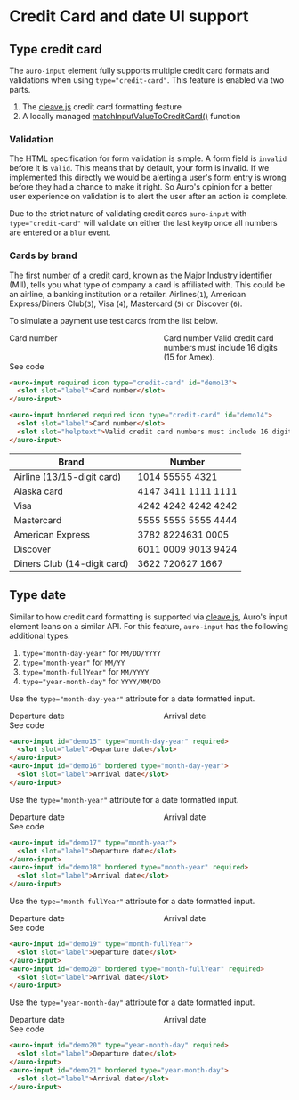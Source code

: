 <style>
  .exampleWrapper--flex * {
    margin-bottom: 1rem;
  }

  @media screen and (min-width: 660px) {
    .exampleWrapper--flex {
      display: flex;
      justify-content: space-between;
    }

    .exampleWrapper--flex * {
      width: 45%;
      margin-bottom: unset;
    }
  }
</style>

# Credit Card and date UI support

## Type credit card

The `auro-input` element fully supports multiple credit card formats and validations when using `type="credit-card"`. This feature is enabled via two parts.

1. The [cleave.js](https://nosir.github.io/cleave.js/) credit card formatting feature
1. A locally managed [matchInputValueToCreditCard()](https://github.com/AlaskaAirlines/auro-input/blob/08b092fa6a14cdafb0dabd6e7ab5f526ad66c30c/src/base-input.js#L694) function

### Validation

The HTML specification for form validation is simple. A form field is `invalid` before it is `valid`. This means that by default, your form is invalid. If we implemented this directly we would be alerting a user's form entry is wrong before they had a chance to make it right. So Auro's opinion for a better user experience on validation is to alert the user after an action is complete.

Due to the strict nature of validating credit cards `auro-input` with `type="credit-card"` will validate on either the last `keyUp` once all numbers are entered or a `blur` event.

### Cards by brand

The first number of a credit card, known as the Major Industry identifier (MII), tells you what type of company a card is affiliated with. This could be an airline, a banking institution or a retailer. Airlines(`1`), American Express/Diners Club(`3`), Visa (`4`), Mastercard (`5`) or Discover (`6`).

To simulate a payment use test cards from the list below.

<div class="exampleWrapper exampleWrapper--flex">
  <auro-input required icon type="credit-card" id="demo13">
    <slot slot="label">Card number</slot>
  </auro-input>
  <auro-input bordered required icon type="credit-card" id="demo14">
    <slot slot="label">Card number</slot>
    <slot slot="helptext">Valid credit card numbers must include 16 digits (15 for Amex).</slot>
  </auro-input>
</div>

<auro-accordion alignRight>
  <span slot="trigger">See code</span>

  ```html
  <auro-input required icon type="credit-card" id="demo13">
    <slot slot="label">Card number</slot>
  </auro-input>

  <auro-input bordered required icon type="credit-card" id="demo14">
    <slot slot="label">Card number</slot>
    <slot slot="helptext">Valid credit card numbers must include 16 digits (15 for Amex).</slot>
  </auro-input>
  ```
</auro-accordion>


| Brand | Number |
|---|---|
| Airline (13/15-digit card) | 1014 55555 4321
| Alaska card | 4147 3411 1111 1111
| Visa | 4242 4242 4242 4242
| Mastercard | 	5555 5555 5555 4444
| American Express | 3782 8224631 0005
| Discover | 6011 0009 9013 9424
| Diners Club (14-digit card) | 3622 720627 1667

## Type date

Similar to how credit card formatting is supported via [cleave.js](https://nosir.github.io/cleave.js/), Auro's input element leans on a similar API. For this feature, `auro-input` has the following additional types.

1. `type="month-day-year"` for `MM/DD/YYYY`
1. `type="month-year"` for `MM/YY`
1. `type="month-fullYear"` for `MM/YYYY`
1. `type="year-month-day"` for `YYYY/MM/DD`

Use the `type="month-day-year"` attribute for a date formatted input.

<div class="exampleWrapper exampleWrapper--flex">
  <auro-input id="demo15" type="month-day-year" required>
    <slot slot="label">Departure date</slot>
  </auro-input>
  <auro-input id="demo16" bordered type="month-day-year">
    <slot slot="label">Arrival date</slot>
  </auro-input>
</div>

<auro-accordion alignRight>
  <span slot="trigger">See code</span>

  ```html
  <auro-input id="demo15" type="month-day-year" required>
    <slot slot="label">Departure date</slot>
  </auro-input>
  <auro-input id="demo16" bordered type="month-day-year">
    <slot slot="label">Arrival date</slot>
  </auro-input>
  ```
</auro-accordion>

Use the `type="month-year"` attribute for a date formatted input.

<div class="exampleWrapper exampleWrapper--flex">
  <auro-input id="demo17" type="month-year">
    <slot slot="label">Departure date</slot>
  </auro-input>
  <auro-input id="demo18" bordered type="month-year" required>
    <slot slot="label">Arrival date</slot>
  </auro-input>
</div>

<auro-accordion alignRight>
  <span slot="trigger">See code</span>

  ```html
  <auro-input id="demo17" type="month-year">
    <slot slot="label">Departure date</slot>
  </auro-input>
  <auro-input id="demo18" bordered type="month-year" required>
    <slot slot="label">Arrival date</slot>
  </auro-input>
  ```
</auro-accordion>

Use the `type="month-fullYear"` attribute for a date formatted input.

<div class="exampleWrapper exampleWrapper--flex">
  <auro-input id="demo19" type="month-fullYear">
    <slot slot="label">Departure date</slot>
  </auro-input>
  <auro-input id="demo20" bordered type="month-fullYear" required>
    <slot slot="label">Arrival date</slot>
  </auro-input>
</div>

<auro-accordion alignRight>
  <span slot="trigger">See code</span>

  ```html
  <auro-input id="demo19" type="month-fullYear">
    <slot slot="label">Departure date</slot>
  </auro-input>
  <auro-input id="demo20" bordered type="month-fullYear" required>
    <slot slot="label">Arrival date</slot>
  </auro-input>
  ```
</auro-accordion>

Use the `type="year-month-day"` attribute for a date formatted input.

<div class="exampleWrapper exampleWrapper--flex">
  <auro-input id="demo20" type="year-month-day" required>
    <slot slot="label">Departure date</slot>
  </auro-input>
  <auro-input id="demo21" bordered type="year-month-day">
    <slot slot="label">Arrival date</slot>
  </auro-input>
</div>

<auro-accordion alignRight>
  <span slot="trigger">See code</span>

  ```html
  <auro-input id="demo20" type="year-month-day" required>
    <slot slot="label">Departure date</slot>
  </auro-input>
  <auro-input id="demo21" bordered type="year-month-day">
    <slot slot="label">Arrival date</slot>
  </auro-input>
  ```
</auro-accordion>
